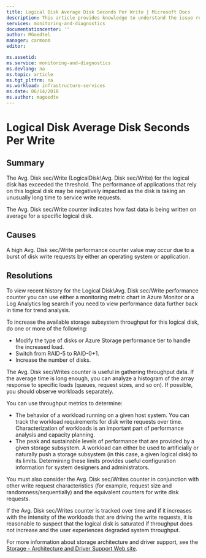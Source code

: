 ```yaml
---
title: Logical Disk Average Disk Seconds Per Write | Microsoft Docs
description: This article provides knowledge to understand the issue reported, what are the possible causes, and how to resolve the health issue identified by Azure Monitor VM Health.
services: monitoring-and-diagnostics
documentationcenter: ''
author: MGoedtel
manager: carmonm
editor: 

ms.assetid: 
ms.service: monitoring-and-diagnostics
ms.devlang: na
ms.topic: article
ms.tgt_pltfrm: na
ms.workload: infrastructure-services
ms.date: 06/14/2018
ms.author: magoedte
---
```


# Logical Disk Average Disk Seconds Per Write

## Summary

The Avg. Disk sec/Write (LogicalDisk\Avg. Disk sec/Write) for the logical disk has exceeded the threshold. The performance of applications that rely on this logical disk may be negatively impacted as the disk is taking an unusually long time to service write requests.

The Avg. Disk sec/Write counter indicates how fast data is being written on average for a specific logical disk.

## Causes

A high Avg. Disk sec/Write performance counter value may occur due to a burst of disk write requests by either an operating system or application.

## Resolutions

To view recent history for the Logical Disk\Avg. Disk sec/Write performance counter you can use either a monitoring metric chart in Azure Monitor or a Log Analytics log search if you need to view performance data further back in time for trend analysis.  

To increase the available storage subsystem throughput for this logical disk, do one or more of the following:

- Modify the type of disks or Azure Storage performance tier to handle the increased load.
- Switch from RAID-5 to RAID-0+1.
- Increase the number of disks.

The Avg. Disk sec/Writes counter is useful in gathering throughput data. If the average time is long enough, you can analyze a histogram of the array response to specific loads (queues, request sizes, and so on). If possible, you should observe workloads separately.

You can use throughput metrics to determine:

- The behavior of a workload running on a given host system. You can track the workload requirements for disk write requests over time. Characterization of workloads is an important part of performance analysis and capacity planning.
- The peak and sustainable levels of performance that are provided by a given storage subsystem. A workload can either be used to artificially or naturally push a storage subsystem (in this case, a given logical disk) to its limits. Determining these limits provides useful configuration information for system designers and administrators.

You must also consider the Avg. Disk sec/Writes counter in conjunction with other write request characteristics (for example, request size and randomness/sequentially) and the equivalent counters for write disk requests.

If the Avg. Disk sec/Writes counter is tracked over time and if it increases with the intensity of the workloads that are driving the write requests, it is reasonable to suspect that the logical disk is saturated if throughput does not increase and the user experiences degraded system throughput.

For more information about storage architecture and driver support, see the [Storage - Architecture and Driver Support Web site](http://go.microsoft.com/fwlink/?LinkId=26156). 
